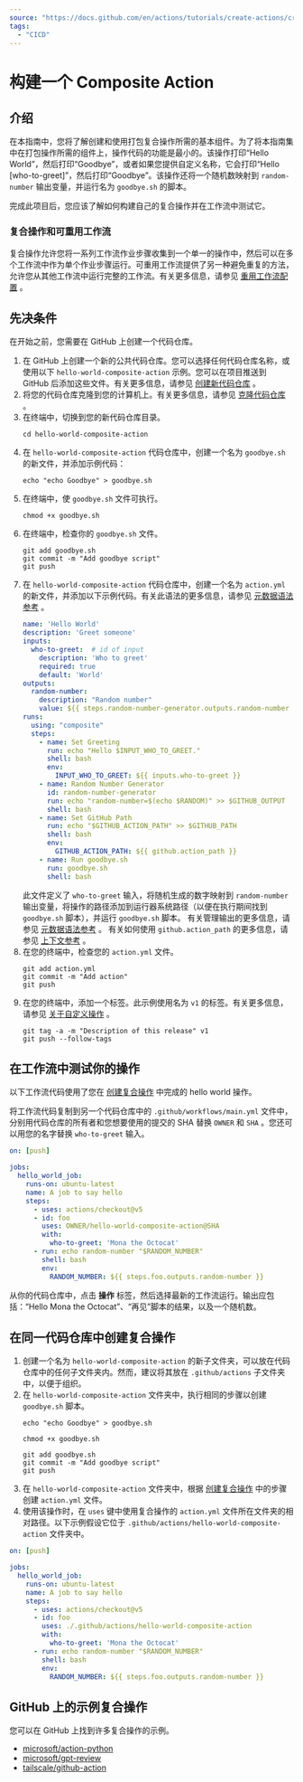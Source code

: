 ```yaml
---
source: "https://docs.github.com/en/actions/tutorials/create-actions/create-a-composite-action?platform=linux"
tags:
  - "CICD"
---
```

# 构建一个 Composite Action
## 介绍

在本指南中，您将了解创建和使用打包复合操作所需的基本组件。为了将本指南集中在打包操作所需的组件上，操作代码的功能是最小的。该操作打印“Hello World”，然后打印“Goodbye”，或者如果您提供自定义名称，它会打印“Hello \[who-to-greet\]”，然后打印“Goodbye”。该操作还将一个随机数映射到 `random-number` 输出变量，并运行名为 `goodbye.sh` 的脚本。

完成此项目后，您应该了解如何构建自己的复合操作并在工作流中测试它。

### 复合操作和可重用工作流

复合操作允许您将一系列工作流作业步骤收集到一个单一的操作中，然后可以在多个工作流中作为单个作业步骤运行。可重用工作流提供了另一种避免重复的方法，允许您从其他工作流中运行完整的工作流。有关更多信息，请参见 [重用工作流配置](https://docs.github.com/en/actions/using-workflows/avoiding-duplication) 。

## 先决条件

在开始之前，您需要在 GitHub 上创建一个代码仓库。

1. 在 GitHub 上创建一个新的公共代码仓库。您可以选择任何代码仓库名称，或使用以下 `hello-world-composite-action` 示例。您可以在项目推送到 GitHub 后添加这些文件。有关更多信息，请参见 [创建新代码仓库](https://docs.github.com/en/repositories/creating-and-managing-repositories/creating-a-new-repository) 。
2. 将您的代码仓库克隆到您的计算机上。有关更多信息，请参见 [克隆代码仓库](https://docs.github.com/en/repositories/creating-and-managing-repositories/cloning-a-repository) 。
3. 在终端中，切换到您的新代码仓库目录。
	```shell
	cd hello-world-composite-action
	```
4. 在 `hello-world-composite-action` 代码仓库中，创建一个名为 `goodbye.sh` 的新文件，并添加示例代码：
	```shell
	echo "echo Goodbye" > goodbye.sh
	```
5. 在终端中，使 `goodbye.sh` 文件可执行。
	```shell
	chmod +x goodbye.sh
	```
6. 在终端中，检查你的 `goodbye.sh` 文件。
	```shell
	git add goodbye.sh
	git commit -m "Add goodbye script"
	git push
	```
1. 在 `hello-world-composite-action` 代码仓库中，创建一个名为 `action.yml` 的新文件，并添加以下示例代码。有关此语法的更多信息，请参见 [元数据语法参考](https://docs.github.com/en/actions/creating-actions/metadata-syntax-for-github-actions#runs-for-composite-actions) 。
	```yaml
	name: 'Hello World'
	description: 'Greet someone'
	inputs:
	  who-to-greet:  # id of input
	    description: 'Who to greet'
	    required: true
	    default: 'World'
	outputs:
	  random-number:
	    description: "Random number"
	    value: ${{ steps.random-number-generator.outputs.random-number }}
	runs:
	  using: "composite"
	  steps:
	    - name: Set Greeting
	      run: echo "Hello $INPUT_WHO_TO_GREET."
	      shell: bash
	      env:
	        INPUT_WHO_TO_GREET: ${{ inputs.who-to-greet }}
	    - name: Random Number Generator
	      id: random-number-generator
	      run: echo "random-number=$(echo $RANDOM)" >> $GITHUB_OUTPUT
	      shell: bash
	    - name: Set GitHub Path
	      run: echo "$GITHUB_ACTION_PATH" >> $GITHUB_PATH
	      shell: bash
	      env:
	        GITHUB_ACTION_PATH: ${{ github.action_path }}
	    - name: Run goodbye.sh
	      run: goodbye.sh
	      shell: bash
	```
	此文件定义了 `who-to-greet` 输入，将随机生成的数字映射到 `random-number` 输出变量，将操作的路径添加到运行器系统路径（以便在执行期间找到 `goodbye.sh` 脚本），并运行 `goodbye.sh` 脚本。
	有关管理输出的更多信息，请参见 [元数据语法参考](https://docs.github.com/en/actions/creating-actions/metadata-syntax-for-github-actions#outputs-for-composite-actions) 。
	有关如何使用 `github.action_path` 的更多信息，请参见 [上下文参考](https://docs.github.com/en/actions/learn-github-actions/contexts#github-context) 。
2. 在您的终端中，检查您的 `action.yml` 文件。
	```shell
	git add action.yml
	git commit -m "Add action"
	git push
	```
3. 在您的终端中，添加一个标签。此示例使用名为 `v1` 的标签。有关更多信息，请参见 [关于自定义操作](https://docs.github.com/en/actions/creating-actions/about-custom-actions#using-release-management-for-actions) 。
	```shell
	git tag -a -m "Description of this release" v1
	git push --follow-tags
	```

## 在工作流中测试你的操作

以下工作流代码使用了您在 [创建复合操作](https://docs.github.com/en/actions/creating-actions/creating-a-composite-action#creating-an-action-metadata-file) 中完成的 hello world 操作。

将工作流代码复制到另一个代码仓库中的 `.github/workflows/main.yml` 文件中，分别用代码仓库的所有者和您想要使用的提交的 SHA 替换 `OWNER` 和 `SHA` 。您还可以用您的名字替换 `who-to-greet` 输入。

```yaml
on: [push]

jobs:
  hello_world_job:
    runs-on: ubuntu-latest
    name: A job to say hello
    steps:
      - uses: actions/checkout@v5
      - id: foo
        uses: OWNER/hello-world-composite-action@SHA
        with:
          who-to-greet: 'Mona the Octocat'
      - run: echo random-number "$RANDOM_NUMBER"
        shell: bash
        env:
          RANDOM_NUMBER: ${{ steps.foo.outputs.random-number }}
```

从你的代码仓库中，点击 **操作** 标签，然后选择最新的工作流运行。输出应包括：“Hello Mona the Octocat”、“再见”脚本的结果，以及一个随机数。

## 在同一代码仓库中创建复合操作

1. 创建一个名为 `hello-world-composite-action` 的新子文件夹，可以放在代码仓库中的任何子文件夹内。然而，建议将其放在 `.github/actions` 子文件夹中，以便于组织。
2. 在 `hello-world-composite-action` 文件夹中，执行相同的步骤以创建 `goodbye.sh` 脚本。
	```shell
	echo "echo Goodbye" > goodbye.sh
	```
	```shell
	chmod +x goodbye.sh
	```
	```shell
	git add goodbye.sh
	git commit -m "Add goodbye script"
	git push
	```
3. 在 `hello-world-composite-action` 文件夹中，根据 [创建复合操作](https://docs.github.com/en/actions/creating-actions/creating-a-composite-action#creating-an-action-metadata-file) 中的步骤创建 `action.yml` 文件。
4. 使用该操作时，在 `uses` 键中使用复合操作的 `action.yml` 文件所在文件夹的相对路径。以下示例假设它位于 `.github/actions/hello-world-composite-action` 文件夹中。

```yaml
on: [push]

jobs:
  hello_world_job:
    runs-on: ubuntu-latest
    name: A job to say hello
    steps:
      - uses: actions/checkout@v5
      - id: foo
        uses: ./.github/actions/hello-world-composite-action
        with:
          who-to-greet: 'Mona the Octocat'
      - run: echo random-number "$RANDOM_NUMBER"
        shell: bash
        env:
          RANDOM_NUMBER: ${{ steps.foo.outputs.random-number }}
```

## GitHub 上的示例复合操作

您可以在 GitHub 上找到许多复合操作的示例。

- [microsoft/action-python](https://github.com/microsoft/action-python)
- [microsoft/gpt-review](https://github.com/microsoft/gpt-review)
- [tailscale/github-action](https://github.com/tailscale/github-action)